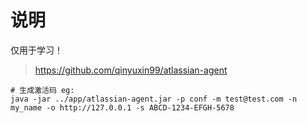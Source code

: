 # 说明

仅用于学习！

> https://github.com/qinyuxin99/atlassian-agent

```shell
# 生成激活码 eg:
java -jar ../app/atlassian-agent.jar -p conf -m test@test.com -n my_name -o http://127.0.0.1 -s ABCD-1234-EFGH-5678
```
